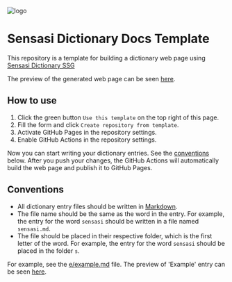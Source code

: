 <!-- DO NOT REMOVE/CHANGE THE ALT TEXT OF THE LOGO BELOW. IT IS REQUIRED BY THE SSG. -->
<!-- markdownlint-disable-next-line MD041 -->
![logo](https://picsum.photos/200)

# Sensasi Dictionary Docs Template

This repository is a template for building a dictionary web page using [Sensasi Dictionary SSG](https://github.com/sensasi-delight/sensasi-dictionary-ssg)

The preview of the generated web page can be seen [here](https://sensasi-delight.github.io/sensasi-dictionary-preview).

## How to use

1. Click the green button `Use this template` on the top right of this page.
2. Fill the form and click `Create repository from template`.
3. Activate GitHub Pages in the repository settings.
4. Enable GitHub Actions in the repository settings.

Now you can start writing your dictionary entries. See the [conventions](#conventions) below. After you push your changes, the GitHub Actions will automatically build the web page and publish it to GitHub Pages.

## Conventions

- All dictionary entry files should be written in [Markdown](https://guides.github.com/features/mastering-markdown/).
- The file name should be the same as the word in the entry. For example, the entry for the word `sensasi` should be written in a file named `sensasi.md`.
- The file should be placed in their respective folder, which is the first letter of the word. For example, the entry for the word `sensasi` should be placed in the folder `s`.

For example, see the [e/example.md](https://github.com/sensasi-delight/sensasi-dictionary-preview/tree/main/e/example.md) file. The preview of 'Example' entry can be seen [here](https://sensasi-delight.github.io/sensasi-dictionary-preview).
